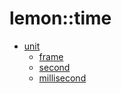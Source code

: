 lemon::time
====

* [unit](unit.md)
  * [frame](frame.md)
  * [second](second.md)
  * [millisecond](millisecond.md)
